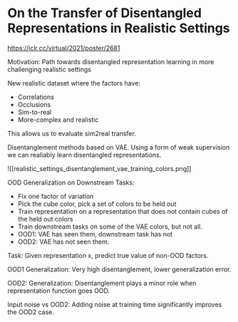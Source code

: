 # On the Transfer of Disentangled Representations in Realistic Settings

https://iclr.cc/virtual/2021/poster/2681

Motivation: Path towards disentangled representation learning in more challenging realistic settings

New realistic dataset where the factors have:
 - Correlations
 - Occlusions
 - Sim-to-real
 - More-complex and realistic


This allows us to evaluate sim2real transfer.

Disentanglement methods based on VAE. Using a form of weak supervision we can realiably learn disentangled representations.

![[realistic_settings_disentanglement_vae_training_colors.png]]

OOD Generalization on Downstream Tasks:
 - Fix one factor of variation
 - Pick the cube color, pick a set of colors to be held out
 - Train representation on a representation that does not contain cubes of the held out colors
 - Train downstream tasks on some of the VAE colors, but not all.
 - OOD1: VAE has seen them, downstream task has not
 - OOD2: VAE has not seen them.
 
 Task: Given representation x, predict true value of non-OOD factors.
 
 OOD1 Generalization: Very high disentanglement, lower generalization error.
 
 OOD2: Generalization: Disentanglement plays a minor role when representation function goes OOD.
 
 Input noise vs OOD2: Adding noise at training time significantly improves the OOD2 case.